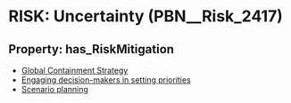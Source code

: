 # RISK: __Uncertainty__ (PBN__Risk_2417)

## Property: has_RiskMitigation

* [Global Containment Strategy](PBN__Mitigation_36)
* [Engaging decision-makers in setting priorities](PBN__Mitigation_601)
* [Scenario planning](PBN__Mitigation_1355)

